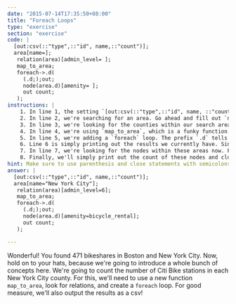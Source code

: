 ```yaml
---
date: "2015-07-14T17:35:50+08:00"
title: "Foreach Loops"
type: "exercise"
section: "exercise"
code: |
  [out:csv(::"type",::"id", name,::"count")];
  area[name=];
   relation(area)[admin_level= ];
   map_to_area;
   foreach->.d(
     (.d;);out;
     node(area.d)[amenity= ];
     out count;
   );
instructions: |
    1. In line 1, the setting `[out:csv(::"type",::"id", name, ::"count")];` makes the output a csv. The fields starting with `::` indicate an OSM special field.
    2. In line 2, we're searching for an area. Go ahead and fill out `name="New York City"`
    3. In line 3, we're looking for the counties within our search area. US counties in OSM are relations tagged as `admin_level=6`. Fill in that line
    4. In line 4, we're using `map_to_area`, which is a funky function. It's taking all the relations we found in the line above (the counties) and creating search areas out of them
    5. In line 5, we're adding a `foreach` loop. The prefix `.d` tells the loop to assign the loop results into this new set `.d`
    6. Line 6 is simply printing out the results we currently have. Since we haven't done anything yet, this will simply return the counties we found.
    7. In line 7, we're looking for the nodes within these areas now. Fill in the `bicycle_rental` for the tag.
    8. Finally, we'll simply print out the count of these nodes and close the loop! Let's run it. Check out the csv in the data-view!
hint: Make sure to use parenthesis and close statements with semicolons.
answer: |
  [out:csv(::"type",::"id", name,::"count")];
  area[name="New York City"];
   relation(area)[admin_level=6];
   map_to_area;
   foreach->.d(
     (.d;);out;
     node(area.d)[amenity=bicycle_rental];
     out count;
   );

---
```


Wonderful! You found 471 bikeshares in Boston and New York City. Now, hold on to your hats, because we're going to introduce a whole bunch of concepts here. We're going to count the number of Citi Bike stations in each New York City county. For this, we'll need to use a new function `map_to_area`, look for relations, and create a `foreach` loop. For good measure, we'll also output the results as a csv!
